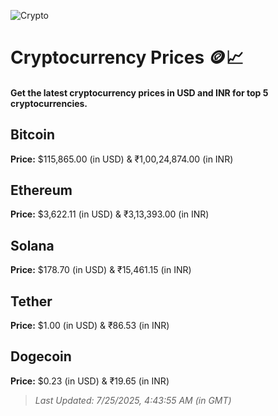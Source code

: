 
![Crypto](https://www.techguide.com.au/wp-content/uploads/2020/11/crypto3.jpeg)

# Cryptocurrency Prices 🪙📈

#### Get the latest cryptocurrency prices in USD and INR for top 5 cryptocurrencies.

## Bitcoin

**Price:** $115,865.00 (in USD) & ₹1,00,24,874.00 (in INR)

## Ethereum

**Price:** $3,622.11 (in USD) & ₹3,13,393.00 (in INR)

## Solana

**Price:** $178.70 (in USD) & ₹15,461.15 (in INR)

## Tether

**Price:** $1.00 (in USD) & ₹86.53 (in INR)

## Dogecoin

**Price:** $0.23 (in USD) & ₹19.65 (in INR)

> _Last Updated: 7/25/2025, 4:43:55 AM (in GMT)_
